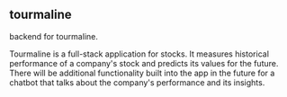 ## tourmaline

backend for tourmaline.

Tourmaline is a full-stack application for stocks. It measures historical performance of a company's stock and predicts its values for the future. There will be additional functionality built into the app in the future for a chatbot that talks about the company's performance and its insights.